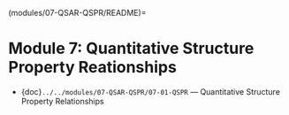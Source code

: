 (modules/07-QSAR-QSPR/README)=

# Module 7: Quantitative Structure Property Reationships

- {doc}`../../modules/07-QSAR-QSPR/07-01-QSPR` — Quantitative Structure Property Relationships  

